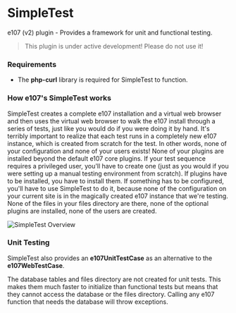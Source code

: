 SimpleTest
==========

e107 (v2) plugin - Provides a framework for unit and functional testing.

> This plugin is under active development! Please do not use it!

### Requirements

- The **php-curl** library is required for SimpleTest to function.

### How e107's SimpleTest works

SimpleTest creates a complete e107 installation and a virtual web browser and then uses the virtual web browser to walk the e107 install through a series of tests, just like you would do if you were doing it by hand. It's terribly important to realize that each test runs in a completely new e107 instance, which is created from scratch for the test. In other words, none of your configuration and none of your users exists! None of your plugins are installed beyond the default e107 core plugins. If your test sequence requires a privileged user, you'll have to create one (just as you would if you were setting up a manual testing environment from scratch). If plugins have to be installed, you have to install them. If something has to be configured, you'll have to use SimpleTest to do it, because none of the configuration on your current site is in the magically created e107 instance that we're testing. None of the files in your files directory are there, none of the optional plugins are installed, none of the users are created.

![SimpleTest Overview](https://www.dropbox.com/s/dtiv66q1rsp8de8/simpletest_overview.png?dl=1)

### Unit Testing

SimpleTest also provides an **e107UnitTestCase** as an alternative to the **e107WebTestCase**.

The database tables and files directory are not created for unit tests. This makes them much faster to initialize than functional tests but means that they cannot access the database or the files directory. Calling any e107 function that needs the database will throw exceptions.
